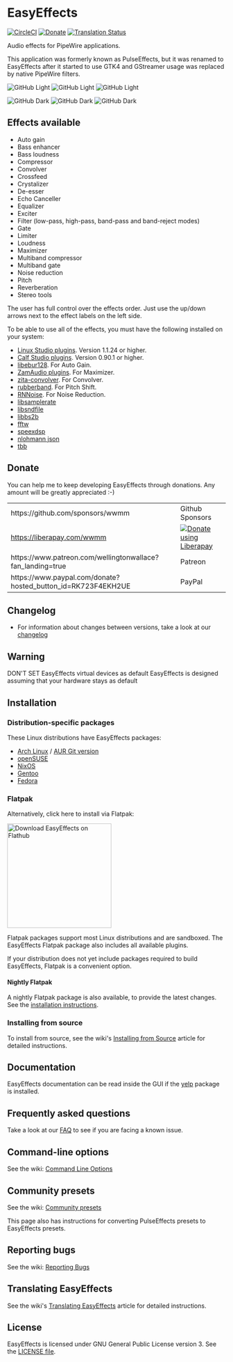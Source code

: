 # EasyEffects

[![CircleCI](https://circleci.com/gh/wwmm/easyeffects.svg?style=shield)](https://circleci.com/gh/wwmm/easyeffects)
[![Donate](https://liberapay.com/assets/widgets/donate.svg)](https://liberapay.com/wwmm/donate)
[![Translation Status](https://hosted.weblate.org/widgets/easyeffects/-/287x66-grey.png)](https://hosted.weblate.org/engage/easyeffects/)

Audio effects for PipeWire applications.

This application was formerly known as PulseEffects, but it was renamed to EasyEffects after it started to use GTK4 and
GStreamer usage was replaced by native PipeWire filters.

![GitHub Light](images/easyeffects-light-screenshot-1.png#gh-light-mode-only)
![GitHub Light](images/easyeffects-light-screenshot-2.png#gh-light-mode-only)
![GitHub Light](images/easyeffects-light-screenshot-3.png#gh-light-mode-only)

![GitHub Dark](images/easyeffects-dark-screenshot-1.png#gh-dark-mode-only)
![GitHub Dark](images/easyeffects-dark-screenshot-2.png#gh-dark-mode-only)
![GitHub Dark](images/easyeffects-dark-screenshot-3.png#gh-dark-mode-only)

## Effects available

- Auto gain
- Bass enhancer 
- Bass loudness
- Compressor
- Convolver
- Crossfeed
- Crystalizer
- De-esser
- Echo Canceller
- Equalizer
- Exciter
- Filter (low-pass, high-pass, band-pass and band-reject modes)
- Gate
- Limiter
- Loudness
- Maximizer
- Multiband compressor
- Multiband gate
- Noise reduction
- Pitch
- Reverberation
- Stereo tools

The user has full control over the effects order. Just use the up/down arrows
next to the effect labels on the left side.

To be able to use all of the effects, you must have the following installed on your system:

- [Linux Studio plugins](http://lsp-plug.in/?page=home). Version 1.1.24 or higher.
- [Calf Studio plugins](https://calf-studio-gear.org/). Version 0.90.1 or higher.
- [libebur128](https://github.com/jiixyj/libebur128). For Auto Gain.
- [ZamAudio plugins](http://www.zamaudio.com/). For Maximizer.
- [zita-convolver](https://kokkinizita.linuxaudio.org/linuxaudio/). For Convolver.
- [rubberband](https://www.breakfastquay.com/rubberband/). For Pitch Shift.
- [RNNoise](https://github.com/xiph/rnnoise). For Noise Reduction.
- [libsamplerate](http://www.mega-nerd.com/SRC/index.html)
- [libsndfile](http://www.mega-nerd.com/libsndfile/)
- [libbs2b](https://sourceforge.net/projects/bs2b/files/libbs2b/)
- [fftw](https://fftw.org/)
- [speexdsp](https://www.speex.org/)
- [nlohmann json](https://github.com/nlohmann/json)
- [tbb](https://www.threadingbuildingblocks.org)

## Donate

You can help me to keep developing EasyEffects through donations. Any amount will be greatly appreciated :-)

<table>
  <tr>
    <td>https://github.com/sponsors/wwmm</td>
    <td>Github Sponsors</td>
  </tr>
  <tr>
    <td><a href="https://liberapay.com/wwmm/">https://liberapay.com/wwmm</a></td>
    <td><a href="https://liberapay.com/wwmm/donate"><img alt="Donate using Liberapay" src="https://liberapay.com/assets/widgets/donate.svg"></a></td>
  </tr>
  <tr>
    <td>https://www.patreon.com/wellingtonwallace?fan_landing=true</td>
    <td>Patreon</td>
  </tr>
  <tr>
    <td>https://www.paypal.com/donate?hosted_button_id=RK723F4EKH2UE</td>
    <td>PayPal</td>
  </tr>
</table>

## Changelog

- For information about changes between versions, take a look at our
  [changelog](https://github.com/wwmm/easyeffects/blob/master/CHANGELOG.md)
  
## Warning
DON'T SET EasyEffects virtual devices as default
EasyEffects is designed assuming that your hardware stays as default

## Installation

### Distribution-specific packages

These Linux distributions have EasyEffects packages:

- [Arch Linux](https://www.archlinux.org/packages/community/x86_64/easyeffects/) / [AUR Git version](https://aur.archlinux.org/packages/easyeffects-git/)
- [openSUSE](https://software.opensuse.org/package/easyeffects)
- [NixOS](https://search.nixos.org/packages?channel=unstable&show=easyeffects&query=easyeffects)
- [Gentoo](https://packages.gentoo.org/packages/media-sound/easyeffects)
- [Fedora](https://src.fedoraproject.org/rpms/easyeffects)

<!--
- [Void Linux](https://github.com/void-linux/void-packages/blob/master/srcpkgs/easyeffects/template)
- [ROSA](https://abf.io/import/easyeffects/)
- [ALT Linux](https://packages.altlinux.org/Sisyphus/srpms/easyeffects/)
- [Fedora GNU/Linux](https://apps.fedoraproject.org/packages/easyeffects)
- [CRUX](https://crux.nu/portdb/?a=search&q=easyeffects)
- [Debian (buster)](https://packages.debian.org/buster-backports/easyeffects) / [Debian (bullseye)](https://packages.debian.org/bullseye/easyeffects) -->

<!-- These are community maintained repositories of distribution packages. You can
find more information about these in the
[wiki](https://github.com/wwmm/easyeffects/wiki/Package-Repositories#package-repositories).

- [Ubuntu and Debian](https://github.com/wwmm/easyeffects/wiki/Package-Repositories#debian--ubuntu) -->

### Flatpak

Alternatively, click here to install via Flatpak:

<a href='https://flathub.org/apps/details/com.github.wwmm.easyeffects'><img width='240' alt='Download EasyEffects on Flathub' src='https://flathub.org/assets/badges/flathub-badge-en.png'/></a>

Flatpak packages support most Linux distributions and are sandboxed. The EasyEffects Flatpak package also includes all available plugins.

If your distribution does not yet include packages required to build EasyEffects, Flatpak is a convenient option.

#### Nightly Flatpak

A nightly Flatpak package is also available, to provide the latest changes. See the [installation instructions](https://github.com/wwmm/easyeffects/wiki/Package-Repositories#nightly-flatpak).

### Installing from source

To install from source, see the wiki's [Installing from Source](https://github.com/wwmm/easyeffects/wiki/Installation-from-Source) article for detailed instructions.

## Documentation

EasyEffects documentation can be read inside the GUI if the
[yelp](https://gitlab.gnome.org/GNOME/yelp) package is installed.

## Frequently asked questions

Take a look at our [FAQ](https://github.com/wwmm/easyeffects/wiki/FAQ) to see
if you are facing a known issue.

## Command-line options

See the wiki: [Command Line Options](https://github.com/wwmm/easyeffects/wiki/Command-Line-Options)

## Community presets

See the wiki: [Community presets](https://github.com/wwmm/easyeffects/wiki/Community-presets)

This page also has instructions for converting PulseEffects presets to EasyEffects presets.

## Reporting bugs

See the wiki: [Reporting Bugs](https://github.com/wwmm/easyeffects/wiki/Reporting-bugs)

## Translating EasyEffects

See the wiki's [Translating EasyEffects](https://github.com/wwmm/easyeffects/wiki/Translating-EasyEffects) article for detailed instructions.

## License

EasyEffects is licensed under GNU General Public License version 3. See the [LICENSE file](https://github.com/wwmm/easyeffects/blob/master/LICENSE.md).
